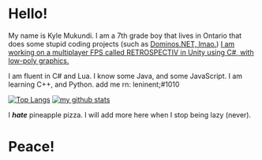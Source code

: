 # Hello!

My name is Kyle Mukundi. I am a 7th grade boy that lives in Ontario that does some stupid coding projects (such as [Dominos.NET, lmao.](https://www.github.com/TheBonelessAlien/Dominos.NET))
[I am working on a multiplayer FPS called RETROSPECTIV in Unity using C#, with low-poly graphics. ](https://www.retrospectivgame.com)

I am fluent in C# and Lua.
I know some Java, and some JavaScript.
I am learning C++, and Python.
add me rn: leninent;#1010


[![Top Langs](https://github-readme-stats.vercel.app/api/top-langs/?username=anuraghazra)](https://github.com/anuraghazra/github-readme-stats)
[![my github stats](https://github-readme-stats.vercel.app/api?username=TheBonelessAlien)](https://github.com/anuraghazra/github-readme-stats)


I ***hate*** pineapple pizza.
I will add more here when I stop being lazy (never).




# Peace!
